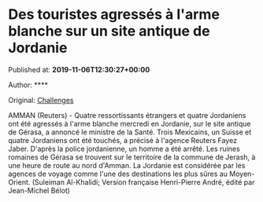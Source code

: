 
# Des touristes agressés à l'arme blanche sur un site antique de Jordanie

Published at: **2019-11-06T12:30:27+00:00**

Author: ****

Original: [Challenges](https://www.challenges.fr/monde/des-touristes-agresses-a-l-arme-blanche-sur-un-site-antique-de-jordanie_683406)

AMMAN (Reuters) - Quatre ressortissants étrangers et quatre Jordaniens ont été agressés à l'arme blanche mercredi en Jordanie, sur le site antique de Gérasa, a annoncé le ministre de la Santé.
Trois Mexicains, un Suisse et quatre Jordaniens ont été touchés, a précisé à l'agence Reuters Fayez Jaber.
D'après la police jordanienne, un homme a été arrêté.
Les ruines romaines de Gérasa se trouvent sur le territoire de la commune de Jerash, à une heure de route au nord d'Amman.
La Jordanie est considérée par les agences de voyage comme l'une des destinations les plus sûres au Moyen-Orient.
(Suleiman Al-Khalidi; Version française Henri-Pierre André, édité par Jean-Michel Bélot)
